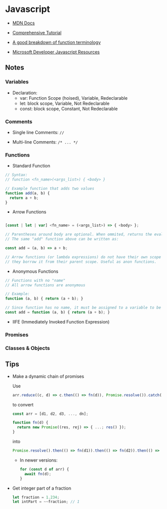 # Javascript

- [MDN Docs](https://developer.mozilla.org/en-US/docs/Web/javascript)

- [Comprehensive Tutorial](https://javascript.info/)

- [A good breakdown of function terminology](https://dev.to/aaron_powell/named-function-vs-variable-function-11m0)

- [Microsoft Developer Javascript Resources](https://developer.microsoft.com/en-us/javascript/)

## Notes

### Variables

- Declaration:
  - var: Function Scope (hoised), Variable, Redeclarable
  - let: block scope, Variable, Not Redeclarable
  - const: block scope, Constant, Not Redeclarable

### Comments

- Single line Comments: `//`

- Multi-line Comments: `/* ... */`

### Functions

- Standard Function

```js
// Syntax:
// function <fn_name>(<args_list>) { <body> }

// Example function that adds two values
function add(a, b) {
  return a + b;
}
```

- Arrow Functions

```javascript

[const | let | var] <fn_name> = (<args_list>) => { <body> };

// Parentheses around body are optional. When ommited, returns the evaluated value by default
// The same "add" function above can be written as:

const add = (a, b) => a + b;

// Arrow functions (or lambda expressions) do not have their own scope (this),
// they borrow it from their parent scope. Useful as anon functions.
```

- Anonymous Functions

```javascript
// Functions with no "name"
// All arrow functions are anonymous

// Example:
function (a, b) { return (a + b); }

// Since function has no name, it must be assigned to a variable to be called.
const add = function (a, b) { return (a + b); }
```

- IIFE (Immediately Invoked Function Expression)

### Promises

### Classes & Objects

## Tips

- Make a dynamic chain of promises

  Use

  ```js
  arr.reduce((c, d) => c.then(() => fn(d)), Promise.resolve()).catch(error);
  ```

  to convert

  ```js
  const arr = [d1, d2, d3, ..., dn];

  function fn(d) {
    return new Promise((res, rej) => { ...; res() });
  }
  ```

  into

  ```js
  Promise.resolve().then(() => fn(d1)).then(() => fn(d2)).then(() => fn(d3))...then(() => fn(dn)).catch(error)
  ```

  - In newer versions:

    ```js
    for (const d of arr) {
      await fn(d);
    }
    ```

- Get integer part of a fraction

  ```js
  let fraction = 1.234;
  let intPart = ~~fraction; // 1
  ```

